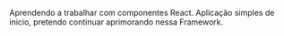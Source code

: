 Aprendendo a trabalhar com componentes React. Aplicação simples de inicio, pretendo continuar aprimorando nessa Framework.
